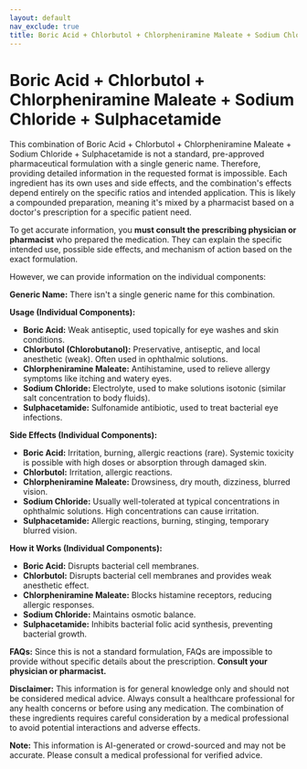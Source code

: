 ```yaml
---
layout: default
nav_exclude: true
title: Boric Acid + Chlorbutol + Chlorpheniramine Maleate + Sodium Chloride + Sulphacetamide
---
```


# Boric Acid + Chlorbutol + Chlorpheniramine Maleate + Sodium Chloride + Sulphacetamide

This combination of Boric Acid + Chlorbutol + Chlorpheniramine Maleate + Sodium Chloride + Sulphacetamide is not a standard, pre-approved pharmaceutical formulation with a single generic name.  Therefore, providing detailed information in the requested format is impossible.  Each ingredient has its own uses and side effects, and the combination's effects depend entirely on the specific ratios and intended application.  This is likely a compounded preparation, meaning it's mixed by a pharmacist based on a doctor's prescription for a specific patient need.

To get accurate information, you **must consult the prescribing physician or pharmacist** who prepared the medication. They can explain the specific intended use, possible side effects, and mechanism of action based on the exact formulation.

However, we can provide information on the individual components:


**Generic Name:**  There isn't a single generic name for this combination.

**Usage (Individual Components):**

* **Boric Acid:**  Weak antiseptic, used topically for eye washes and skin conditions.
* **Chlorbutol (Chlorobutanol):** Preservative, antiseptic, and local anesthetic (weak).  Often used in ophthalmic solutions.
* **Chlorpheniramine Maleate:** Antihistamine, used to relieve allergy symptoms like itching and watery eyes.
* **Sodium Chloride:**  Electrolyte, used to make solutions isotonic (similar salt concentration to body fluids).
* **Sulphacetamide:**  Sulfonamide antibiotic, used to treat bacterial eye infections.


**Side Effects (Individual Components):**

* **Boric Acid:** Irritation, burning, allergic reactions (rare). Systemic toxicity is possible with high doses or absorption through damaged skin.
* **Chlorbutol:**  Irritation, allergic reactions.
* **Chlorpheniramine Maleate:** Drowsiness, dry mouth, dizziness, blurred vision.
* **Sodium Chloride:**  Usually well-tolerated at typical concentrations in ophthalmic solutions. High concentrations can cause irritation.
* **Sulphacetamide:**  Allergic reactions, burning, stinging, temporary blurred vision.


**How it Works (Individual Components):**

* **Boric Acid:** Disrupts bacterial cell membranes.
* **Chlorbutol:**  Disrupts bacterial cell membranes and provides weak anesthetic effect.
* **Chlorpheniramine Maleate:** Blocks histamine receptors, reducing allergic responses.
* **Sodium Chloride:** Maintains osmotic balance.
* **Sulphacetamide:** Inhibits bacterial folic acid synthesis, preventing bacterial growth.


**FAQs:**  Since this is not a standard formulation, FAQs are impossible to provide without specific details about the prescription.  **Consult your physician or pharmacist.**


**Disclaimer:** This information is for general knowledge only and should not be considered medical advice.  Always consult a healthcare professional for any health concerns or before using any medication.  The combination of these ingredients requires careful consideration by a medical professional to avoid potential interactions and adverse effects.


**Note:** This information is AI-generated or crowd-sourced and may not be accurate. Please consult a medical professional for verified advice.